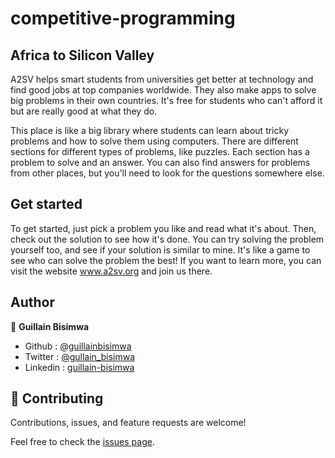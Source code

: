 # competitive-programming

## Africa to Silicon Valley

A2SV helps smart students from universities get better at technology and find good jobs at top companies worldwide. They also make apps to solve big problems in their own countries. It's free for students who can't afford it but are really good at what they do. 

This place is like a big library where students can learn about tricky problems and how to solve them using computers. There are different sections for different types of problems, like puzzles. Each section has a problem to solve and an answer. You can also find answers for problems from other places, but you'll need to look for the questions somewhere else.

## Get started

To get started, just pick a problem you like and read what it's about. Then, check out the solution to see how it's done. You can try solving the problem yourself too, and see if your solution is similar to mine. It's like a game to see who can solve the problem the best! If you want to learn more, you can visit the website www.a2sv.org and join us there.

## Author

👤 **Guillain Bisimwa**

- Github : [@guillainbisimwa](https://github.com/guillainbisimwa)
- Twitter : [@gullain_bisimwa](https://twitter.com/gullain_bisimwa)
- Linkedin : [guillain-bisimwa](https://www.linkedin.com/in/guillain-bisimwa-8a8b7a7b/)

## 🤝 Contributing

Contributions, issues, and feature requests are welcome!

Feel free to check the [issues page](https://github.com/guillainbisimwa/competitive-programming/issues).
